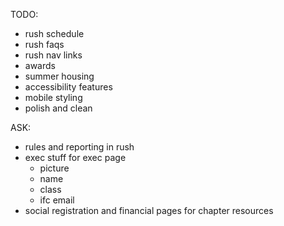 TODO:
- rush schedule
- rush faqs
- rush nav links
- awards
- summer housing
- accessibility features
- mobile styling
- polish and clean

ASK:
- rules and reporting in rush
- exec stuff for exec page
  - picture
  - name
  - class
  - ifc email
- social registration and financial pages for chapter resources

